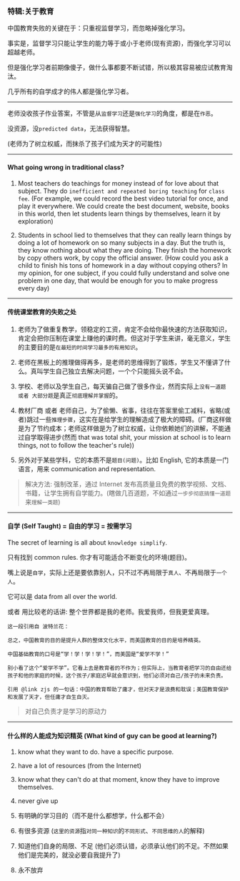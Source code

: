 ### 特辑:关于教育

中国教育失败的关键在于：只重视监督学习，而忽略掉强化学习。

事实是，监督学习只能让学生的能力等于或小于老师(现有资源)，而强化学习可以超越老师。

但是强化学习者前期像傻子，做什么事都要不断试错，所以极其容易被应试教育淘汰。

几乎所有的自学成才的伟人都是强化学习者。

___

老师没收孩子作业答案，不管是从`监督学习`还是`强化学习`的角度，都是在`作恶`。

没资源，没`predicted data`，无法获得智慧。

(老师为了树立权威，而抹杀了孩子们成为天才的可能性)

___

#### What going wrong in traditional class?

1. Most teachers do teachings for money instead of for love about that subject. They do `inefficient and repeated boring teaching` for `class fee`. (For example, we could record the best video tutorial for once, and play it everywhere. We could create the best document, website, books in this world, then let students learn things by themselves, learn it by exploration)

2. Students in school lied to themselves that they can really learn things by doing a lot of homework on so many subjects in a day. But the truth is, they know nothing about what they are doing. They finish the homework by copy others work, by copy the official answer. (How could you ask a child to finish his tons of homework in a day without copying others? In my opinion, for one subject, if you could fully understand and solve one problem in one day, that would be enough for you to make progress every day)

___

#### 传统课堂教育的失败之处

1. 老师为了做重复教学，领稳定的工资，肯定不会给你最快速的方法获取知识，肯定会把你压制在课堂上赚他的课时费。但这对于学生来讲，毫无意义，学生的主要目的是`在最短的时间学习最多的有用知识`。

2. 老师在黑板上的推理做得再多，是老师的思维得到了锻炼，学生又不懂讲了什么。真叫学生自己独立去解决问题，一个个只能摇头说不会。

3. 学校、老师以及学生自己，每天骗自己做了很多作业，然而实际上`没有一道题 或者 大部分题`是真正`彻底理解并掌握`的。

4. 教材厂商 或者 老师自己，为了偷懒、省事，往往在答案里偷工减料，省略(或者)跳过一些`推理步骤`，这实在是给学生的理解造成了极大的障碍。(厂商这样做是为了节约成本；老师这样做是为了树立权威，让你依赖她们的讲解，不能通过自学取得进步(然而 that was total shit, your mission at school is to learn things, not to follow the teacher's rule))

5. 另外对于某些学科，它的本质不是`题目(问题)`。比如 English, 它的本质是一门语言，用来 communication and representation.

> 解决方法: 强制改革，通过 Internet 发布高质量且免费的教学视频、文档、书籍，让学生拥有自学能力。(瞎做几百道题，不如通过`一步步彻底搞懂一道题`来`理解一类题`)

___

#### 自学 (Self Taught) = 自由的学习 = 按需学习

The secret of learning is all about `knowledge simplify`.

只有找到 common rules. 你才有可能适合不断变化的环境(题目)。

嘴上说是`自学`，实际上还是要依靠别人，只不过不再局限于`真人`、不再局限于`一个人`。

它可以是 data from all over the world. 

或者 用比较老的话讲: 整个世界都是我的老师。我爱我师，但我更爱真理。

```
这一段引用自 波特兰花：

总之，中国教育的目的是提升人群的整体文化水平，而美国教育的目的是培养精英。

中国基础教育的口号是“学！学！学！学！”，而美国是“爱学不学！”

别小看了这个“爱学不学”。它看上去是教育者的不作为；但实际上，当教育者把学习的自由还给孩子和他的家庭的时候，这个孩子/家庭迟早就会意识到，他们必须对自己/孩子的未来负责。

引用 @link zjs 的一句话：中国的教育帮助了庸才，但对天才是浪费和耽误；美国教育保护和发展了天才，但任庸才自生自灭。
```
> 对自己负责才是学习的原动力

___

#### 什么样的人能成为知识精英 (What kind of guy can be good at learning?)

1. know what they want to do. have a specific purpose.

2. have a lot of resources (from the Internet)

3. know what they can't do at that moment, know they have to improve themselves.

4. never give up


1. 有明确的学习目的（而不是什么都想学，什么都不会）
2. 有很多资源 (`这里的资源`指`对同一种知识`的`不同形式`、`不同思维的人`的解释)
3. 知道他们自身的局限、不足 (他们必须认错，必须承认他们的不足。不然如果他们是完美的，就没必要自我提升了)
4. 永不放弃